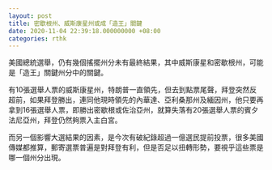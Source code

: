```yaml
---
layout: post
title: 密歇根州、威斯康星州或成「造王」關鍵
date: 2020-11-04 22:39:18.000000000 +08:00
categories: rthk
---
```


美國總統選舉，仍有幾個搖擺州分未有最終結果，其中威斯康星和密歇根州，可能是「造王」關鍵州分中的關鍵。

有10張選舉人票的威斯康星州，特朗普一直領先，但去到點票尾聲，拜登突然反超前，如果拜登勝出，連同他現時領先的內華達、亞利桑那州及緬因州，他只要再拿到16張選舉人票，即勝出密歇根或佐治亞州，就算失落有20張選舉人票的賓夕法尼亞州，拜登仍然夠票入主白宮。

而另一個影響大選結果的因素，是今次有破紀錄超過一億選民提前投票，很多美國傳媒都推算，郵寄選票普遍是對拜登有利，但是否足以扭轉形勢，要視乎這些票是哪一個州分出現。
